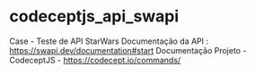 # codeceptjs_api_swapi
Case - Teste de API StarWars
Documentação da API : https://swapi.dev/documentation#start
Documentação Projeto - CodeceptJS - https://codecept.io/commands/
